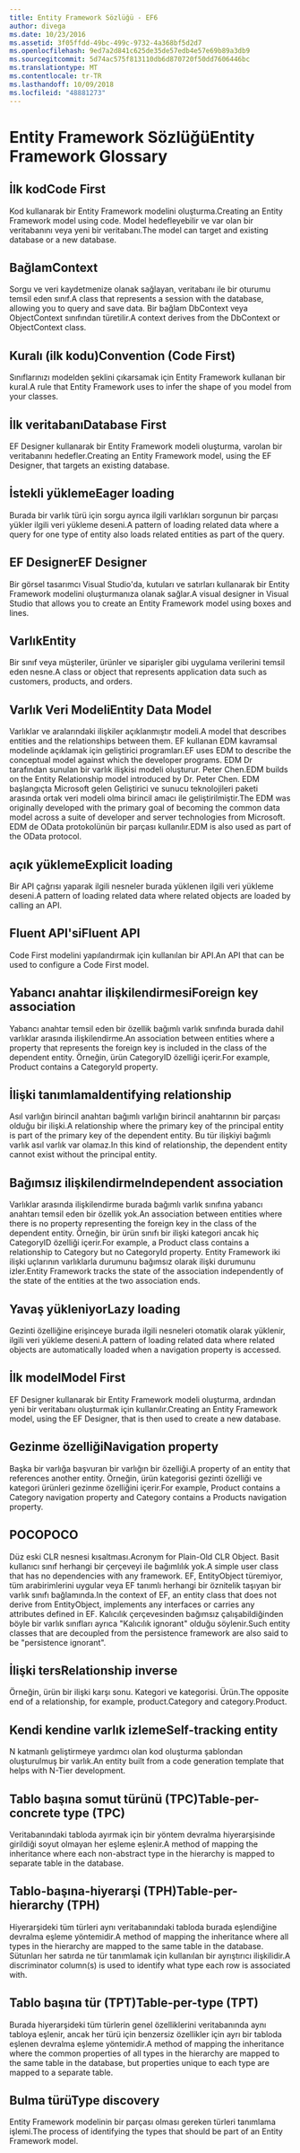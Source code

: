 ```yaml
---
title: Entity Framework Sözlüğü - EF6
author: divega
ms.date: 10/23/2016
ms.assetid: 3f05ffdd-49bc-499c-9732-4a368bf5d2d7
ms.openlocfilehash: 9ed7a2d841c625de35de57edb4e57e69b89a3db9
ms.sourcegitcommit: 5d74ac575f813110db6d870720f50dd7606446bc
ms.translationtype: MT
ms.contentlocale: tr-TR
ms.lasthandoff: 10/09/2018
ms.locfileid: "48881273"
---
```

# <a name="entity-framework-glossary"></a><span data-ttu-id="7c952-102">Entity Framework Sözlüğü</span><span class="sxs-lookup"><span data-stu-id="7c952-102">Entity Framework Glossary</span></span>
## <a name="code-first"></a><span data-ttu-id="7c952-103">İlk kod</span><span class="sxs-lookup"><span data-stu-id="7c952-103">Code First</span></span>
<span data-ttu-id="7c952-104">Kod kullanarak bir Entity Framework modelini oluşturma.</span><span class="sxs-lookup"><span data-stu-id="7c952-104">Creating an Entity Framework model using code.</span></span> <span data-ttu-id="7c952-105">Model hedefleyebilir ve var olan bir veritabanını veya yeni bir veritabanı.</span><span class="sxs-lookup"><span data-stu-id="7c952-105">The model can target and existing database or a new database.</span></span>

## <a name="context"></a><span data-ttu-id="7c952-106">Bağlam</span><span class="sxs-lookup"><span data-stu-id="7c952-106">Context</span></span>
<span data-ttu-id="7c952-107">Sorgu ve veri kaydetmenize olanak sağlayan, veritabanı ile bir oturumu temsil eden sınıf.</span><span class="sxs-lookup"><span data-stu-id="7c952-107">A class that represents a session with the database, allowing you to query and save data.</span></span> <span data-ttu-id="7c952-108">Bir bağlam DbContext veya ObjectContext sınıfından türetilir.</span><span class="sxs-lookup"><span data-stu-id="7c952-108">A context derives from the DbContext or ObjectContext class.</span></span>

## <a name="convention-code-first"></a><span data-ttu-id="7c952-109">Kuralı (ilk kodu)</span><span class="sxs-lookup"><span data-stu-id="7c952-109">Convention (Code First)</span></span>
<span data-ttu-id="7c952-110">Sınıflarınızı modelden şeklini çıkarsamak için Entity Framework kullanan bir kural.</span><span class="sxs-lookup"><span data-stu-id="7c952-110">A rule that Entity Framework uses to infer the shape of you model from your classes.</span></span>

## <a name="database-first"></a><span data-ttu-id="7c952-111">İlk veritabanı</span><span class="sxs-lookup"><span data-stu-id="7c952-111">Database First</span></span>
<span data-ttu-id="7c952-112">EF Designer kullanarak bir Entity Framework modeli oluşturma, varolan bir veritabanını hedefler.</span><span class="sxs-lookup"><span data-stu-id="7c952-112">Creating an Entity Framework model, using the EF Designer, that targets an existing database.</span></span>

## <a name="eager-loading"></a><span data-ttu-id="7c952-113">İstekli yükleme</span><span class="sxs-lookup"><span data-stu-id="7c952-113">Eager loading</span></span>
<span data-ttu-id="7c952-114">Burada bir varlık türü için sorgu ayrıca ilgili varlıkları sorgunun bir parçası yükler ilgili veri yükleme deseni.</span><span class="sxs-lookup"><span data-stu-id="7c952-114">A pattern of loading related data where a query for one type of entity also loads related entities as part of the query.</span></span>

## <a name="ef-designer"></a><span data-ttu-id="7c952-115">EF Designer</span><span class="sxs-lookup"><span data-stu-id="7c952-115">EF Designer</span></span>
<span data-ttu-id="7c952-116">Bir görsel tasarımcı Visual Studio'da, kutuları ve satırları kullanarak bir Entity Framework modelini oluşturmanıza olanak sağlar.</span><span class="sxs-lookup"><span data-stu-id="7c952-116">A visual designer in Visual Studio that allows you to create an Entity Framework model using boxes and lines.</span></span>

## <a name="entity"></a><span data-ttu-id="7c952-117">Varlık</span><span class="sxs-lookup"><span data-stu-id="7c952-117">Entity</span></span>
<span data-ttu-id="7c952-118">Bir sınıf veya müşteriler, ürünler ve siparişler gibi uygulama verilerini temsil eden nesne.</span><span class="sxs-lookup"><span data-stu-id="7c952-118">A class or object that represents application data such as customers, products, and orders.</span></span>

## <a name="entity-data-model"></a><span data-ttu-id="7c952-119">Varlık Veri Modeli</span><span class="sxs-lookup"><span data-stu-id="7c952-119">Entity Data Model</span></span>
<span data-ttu-id="7c952-120">Varlıklar ve aralarındaki ilişkiler açıklanmıştır modeli.</span><span class="sxs-lookup"><span data-stu-id="7c952-120">A model that describes entities and the relationships between them.</span></span> <span data-ttu-id="7c952-121">EF kullanan EDM kavramsal modelinde açıklamak için geliştirici programları.</span><span class="sxs-lookup"><span data-stu-id="7c952-121">EF uses EDM to describe the conceptual model against which the developer programs.</span></span> <span data-ttu-id="7c952-122">EDM Dr tarafından sunulan bir varlık ilişkisi modeli oluşturur. Peter Chen.</span><span class="sxs-lookup"><span data-stu-id="7c952-122">EDM builds on the Entity Relationship model introduced by Dr. Peter Chen.</span></span> <span data-ttu-id="7c952-123">EDM başlangıçta Microsoft gelen Geliştirici ve sunucu teknolojileri paketi arasında ortak veri modeli olma birincil amacı ile geliştirilmiştir.</span><span class="sxs-lookup"><span data-stu-id="7c952-123">The EDM was originally developed with the primary goal of becoming the common data model across a suite of developer and server technologies from Microsoft.</span></span> <span data-ttu-id="7c952-124">EDM de OData protokolünün bir parçası kullanılır.</span><span class="sxs-lookup"><span data-stu-id="7c952-124">EDM is also used as part of the OData protocol.</span></span>

## <a name="explicit-loading"></a><span data-ttu-id="7c952-125">açık yükleme</span><span class="sxs-lookup"><span data-stu-id="7c952-125">Explicit loading</span></span>
<span data-ttu-id="7c952-126">Bir API çağrısı yaparak ilgili nesneler burada yüklenen ilgili veri yükleme deseni.</span><span class="sxs-lookup"><span data-stu-id="7c952-126">A pattern of loading related data where related objects are loaded by calling an API.</span></span>

## <a name="fluent-api"></a><span data-ttu-id="7c952-127">Fluent API'si</span><span class="sxs-lookup"><span data-stu-id="7c952-127">Fluent API</span></span>
<span data-ttu-id="7c952-128">Code First modelini yapılandırmak için kullanılan bir API.</span><span class="sxs-lookup"><span data-stu-id="7c952-128">An API that can be used to configure a Code First model.</span></span>

## <a name="foreign-key-association"></a><span data-ttu-id="7c952-129">Yabancı anahtar ilişkilendirmesi</span><span class="sxs-lookup"><span data-stu-id="7c952-129">Foreign key association</span></span>
<span data-ttu-id="7c952-130">Yabancı anahtar temsil eden bir özellik bağımlı varlık sınıfında burada dahil varlıklar arasında ilişkilendirme.</span><span class="sxs-lookup"><span data-stu-id="7c952-130">An association between entities where a property that represents the foreign key is included in the class of the dependent entity.</span></span> <span data-ttu-id="7c952-131">Örneğin, ürün CategoryID özelliği içerir.</span><span class="sxs-lookup"><span data-stu-id="7c952-131">For example, Product contains a CategoryId property.</span></span>

## <a name="identifying-relationship"></a><span data-ttu-id="7c952-132">İlişki tanımlama</span><span class="sxs-lookup"><span data-stu-id="7c952-132">Identifying relationship</span></span>
<span data-ttu-id="7c952-133">Asıl varlığın birincil anahtarı bağımlı varlığın birincil anahtarının bir parçası olduğu bir ilişki.</span><span class="sxs-lookup"><span data-stu-id="7c952-133">A relationship where the primary key of the principal entity is part of the primary key of the dependent entity.</span></span> <span data-ttu-id="7c952-134">Bu tür ilişkiyi bağımlı varlık asıl varlık var olamaz.</span><span class="sxs-lookup"><span data-stu-id="7c952-134">In this kind of relationship, the dependent entity cannot exist without the principal entity.</span></span>

## <a name="independent-association"></a><span data-ttu-id="7c952-135">Bağımsız ilişkilendirme</span><span class="sxs-lookup"><span data-stu-id="7c952-135">Independent association</span></span>
<span data-ttu-id="7c952-136">Varlıklar arasında ilişkilendirme burada bağımlı varlık sınıfına yabancı anahtarı temsil eden bir özellik yok.</span><span class="sxs-lookup"><span data-stu-id="7c952-136">An association between entities where there is no property representing the foreign key in the class of the dependent entity.</span></span> <span data-ttu-id="7c952-137">Örneğin, bir ürün sınıfı bir ilişki kategori ancak hiç CategoryID özelliği içerir.</span><span class="sxs-lookup"><span data-stu-id="7c952-137">For example, a Product class contains a relationship to Category but no CategoryId property.</span></span> <span data-ttu-id="7c952-138">Entity Framework iki ilişki uçlarının varlıklarla durumunu bağımsız olarak ilişki durumunu izler.</span><span class="sxs-lookup"><span data-stu-id="7c952-138">Entity Framework tracks the state of the association independently of the state of the entities at the two association ends.</span></span>

## <a name="lazy-loading"></a><span data-ttu-id="7c952-139">Yavaş yükleniyor</span><span class="sxs-lookup"><span data-stu-id="7c952-139">Lazy loading</span></span>
<span data-ttu-id="7c952-140">Gezinti özelliğine erişinceye burada ilgili nesneleri otomatik olarak yüklenir, ilgili veri yükleme deseni.</span><span class="sxs-lookup"><span data-stu-id="7c952-140">A pattern of loading related data where related objects are automatically loaded when a navigation property is accessed.</span></span>

## <a name="model-first"></a><span data-ttu-id="7c952-141">İlk model</span><span class="sxs-lookup"><span data-stu-id="7c952-141">Model First</span></span>
<span data-ttu-id="7c952-142">EF Designer kullanarak bir Entity Framework modeli oluşturma, ardından yeni bir veritabanı oluşturmak için kullanılır.</span><span class="sxs-lookup"><span data-stu-id="7c952-142">Creating an Entity Framework model, using the EF Designer, that is then used to create a new database.</span></span>

## <a name="navigation-property"></a><span data-ttu-id="7c952-143">Gezinme özelliği</span><span class="sxs-lookup"><span data-stu-id="7c952-143">Navigation property</span></span>
<span data-ttu-id="7c952-144">Başka bir varlığa başvuran bir varlığın bir özelliği.</span><span class="sxs-lookup"><span data-stu-id="7c952-144">A property of an entity that references another entity.</span></span> <span data-ttu-id="7c952-145">Örneğin, ürün kategorisi gezinti özelliği ve kategori ürünleri gezinme özelliğini içerir.</span><span class="sxs-lookup"><span data-stu-id="7c952-145">For example, Product contains a Category navigation property and Category contains a Products navigation property.</span></span>

## <a name="poco"></a><span data-ttu-id="7c952-146">POCO</span><span class="sxs-lookup"><span data-stu-id="7c952-146">POCO</span></span>
<span data-ttu-id="7c952-147">Düz eski CLR nesnesi kısaltması.</span><span class="sxs-lookup"><span data-stu-id="7c952-147">Acronym for Plain-Old CLR Object.</span></span> <span data-ttu-id="7c952-148">Basit kullanıcı sınıf herhangi bir çerçeveyi ile bağımlılık yok.</span><span class="sxs-lookup"><span data-stu-id="7c952-148">A simple user class that has no dependencies with any framework.</span></span> <span data-ttu-id="7c952-149">EF, EntityObject türemiyor, tüm arabirimlerini uygular veya EF tanımlı herhangi bir öznitelik taşıyan bir varlık sınıfı bağlamında.</span><span class="sxs-lookup"><span data-stu-id="7c952-149">In the context of EF, an entity class that does not derive from EntityObject, implements any interfaces or carries any attributes defined in EF.</span></span> <span data-ttu-id="7c952-150">Kalıcılık çerçevesinden bağımsız çalışabildiğinden böyle bir varlık sınıfları ayrıca "Kalıcılık ignorant" olduğu söylenir.</span><span class="sxs-lookup"><span data-stu-id="7c952-150">Such entity classes that are decoupled from the persistence framework are also said to be "persistence ignorant".</span></span>  

## <a name="relationship-inverse"></a><span data-ttu-id="7c952-151">İlişki ters</span><span class="sxs-lookup"><span data-stu-id="7c952-151">Relationship inverse</span></span>
<span data-ttu-id="7c952-152">Örneğin, ürün bir ilişki karşı sonu. Kategori ve kategorisi. Ürün.</span><span class="sxs-lookup"><span data-stu-id="7c952-152">The opposite end of a relationship, for example, product.Category and category.Product.</span></span>

## <a name="self-tracking-entity"></a><span data-ttu-id="7c952-153">Kendi kendine varlık izleme</span><span class="sxs-lookup"><span data-stu-id="7c952-153">Self-tracking entity</span></span>
<span data-ttu-id="7c952-154">N katmanlı geliştirmeye yardımcı olan kod oluşturma şablondan oluşturulmuş bir varlık.</span><span class="sxs-lookup"><span data-stu-id="7c952-154">An entity built from a code generation template that helps with N-Tier development.</span></span>

## <a name="table-per-concrete-type-tpc"></a><span data-ttu-id="7c952-155">Tablo başına somut türünü (TPC)</span><span class="sxs-lookup"><span data-stu-id="7c952-155">Table-per-concrete type (TPC)</span></span>
<span data-ttu-id="7c952-156">Veritabanındaki tabloda ayırmak için bir yöntem devralma hiyerarşisinde girildiği soyut olmayan her eşleme eşlenir.</span><span class="sxs-lookup"><span data-stu-id="7c952-156">A method of mapping the inheritance where each non-abstract type in the hierarchy is mapped to separate table in the database.</span></span>

## <a name="table-per-hierarchy-tph"></a><span data-ttu-id="7c952-157">Tablo-başına-hiyerarşi (TPH)</span><span class="sxs-lookup"><span data-stu-id="7c952-157">Table-per-hierarchy (TPH)</span></span>
<span data-ttu-id="7c952-158">Hiyerarşideki tüm türleri aynı veritabanındaki tabloda burada eşlendiğine devralma eşleme yöntemidir.</span><span class="sxs-lookup"><span data-stu-id="7c952-158">A method of mapping the inheritance where all types in the hierarchy are mapped to the same table in the database.</span></span> <span data-ttu-id="7c952-159">Sütunları her satırda ne tür tanımlamak için kullanılan bir ayrıştırıcı ilişkilidir.</span><span class="sxs-lookup"><span data-stu-id="7c952-159">A discriminator column(s) is used to identify what type each row is associated with.</span></span>

## <a name="table-per-type-tpt"></a><span data-ttu-id="7c952-160">Tablo başına tür (TPT)</span><span class="sxs-lookup"><span data-stu-id="7c952-160">Table-per-type (TPT)</span></span>
<span data-ttu-id="7c952-161">Burada hiyerarşideki tüm türlerin genel özelliklerini veritabanında aynı tabloya eşlenir, ancak her türü için benzersiz özellikler için ayrı bir tabloda eşlenen devralma eşleme yöntemidir.</span><span class="sxs-lookup"><span data-stu-id="7c952-161">A method of mapping the inheritance where the common properties of all types in the hierarchy are mapped to the same table in the database, but properties unique to each type are mapped to a separate table.</span></span>

## <a name="type-discovery"></a><span data-ttu-id="7c952-162">Bulma türü</span><span class="sxs-lookup"><span data-stu-id="7c952-162">Type discovery</span></span>
<span data-ttu-id="7c952-163">Entity Framework modelinin bir parçası olması gereken türleri tanımlama işlemi.</span><span class="sxs-lookup"><span data-stu-id="7c952-163">The process of identifying the types that should be part of an Entity Framework model.</span></span>
